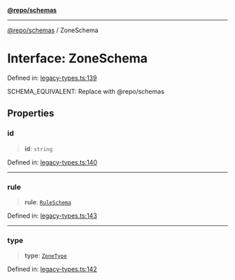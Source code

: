 [**@repo/schemas**](../README.md)

***

[@repo/schemas](../globals.md) / ZoneSchema

# Interface: ZoneSchema

Defined in: [legacy-types.ts:139](https://github.com/alexqguo/drinking-board-game-v3/blob/675bd7febb3071dfc3dca88ee4e9928e0ed24aab/packages/schemas/src/legacy-types.ts#L139)

SCHEMA_EQUIVALENT: Replace with @repo/schemas

## Properties

### id

> **id**: `string`

Defined in: [legacy-types.ts:140](https://github.com/alexqguo/drinking-board-game-v3/blob/675bd7febb3071dfc3dca88ee4e9928e0ed24aab/packages/schemas/src/legacy-types.ts#L140)

***

### rule

> **rule**: [`RuleSchema`](../type-aliases/RuleSchema.md)

Defined in: [legacy-types.ts:143](https://github.com/alexqguo/drinking-board-game-v3/blob/675bd7febb3071dfc3dca88ee4e9928e0ed24aab/packages/schemas/src/legacy-types.ts#L143)

***

### type

> **type**: [`ZoneType`](../enumerations/ZoneType.md)

Defined in: [legacy-types.ts:142](https://github.com/alexqguo/drinking-board-game-v3/blob/675bd7febb3071dfc3dca88ee4e9928e0ed24aab/packages/schemas/src/legacy-types.ts#L142)
